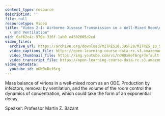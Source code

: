 ```yaml
---
content_type: resource
description: ''
file: null
resourcetype: Video
title: "Video 2-1: Airborne Disease Transmission in a Well-Mixed Room\u2014Respiration\
  \ and Ventilation"
uid: 6af62c4c-970e-316f-1ab0-e4502605d2cd
video_files:
  archive_url: https://archive.org/download/MITRES10.S95F20/MITRES_10_S95F20_0201_300k.mp4
  video_captions_file: https://open-learning-course-data-rc.s3.amazonaws.com/res-10-s95-physics-of-covid-19-transmission-fall-2020/1b273fa8cafe5e049b928c4bc7d95bb0_nOW0xBef6rg.vtt
  video_thumbnail_file: https://img.youtube.com/vi/nOW0xBef6rg/default.jpg
  video_transcript_file: https://open-learning-course-data-rc.s3.amazonaws.com/res-10-s95-physics-of-covid-19-transmission-fall-2020/96bba5ac14cd3f4ebeb0d34fdde45bed_nOW0xBef6rg.pdf
video_metadata:
  youtube_id: nOW0xBef6rg
---
```


Mass balance of virions in a well-mixed room as an ODE. Production by infectors, removal by ventilation, and the volume of the room control the dynamics of concentration, which could take the form of an exponential decay.

Speaker: Professor Martin Z. Bazant